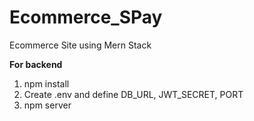 # Ecommerce_SPay
Ecommerce Site using Mern Stack

<b> For backend </b>
1. npm install
2. Create .env and define DB_URL, JWT_SECRET, PORT
3. npm server 
